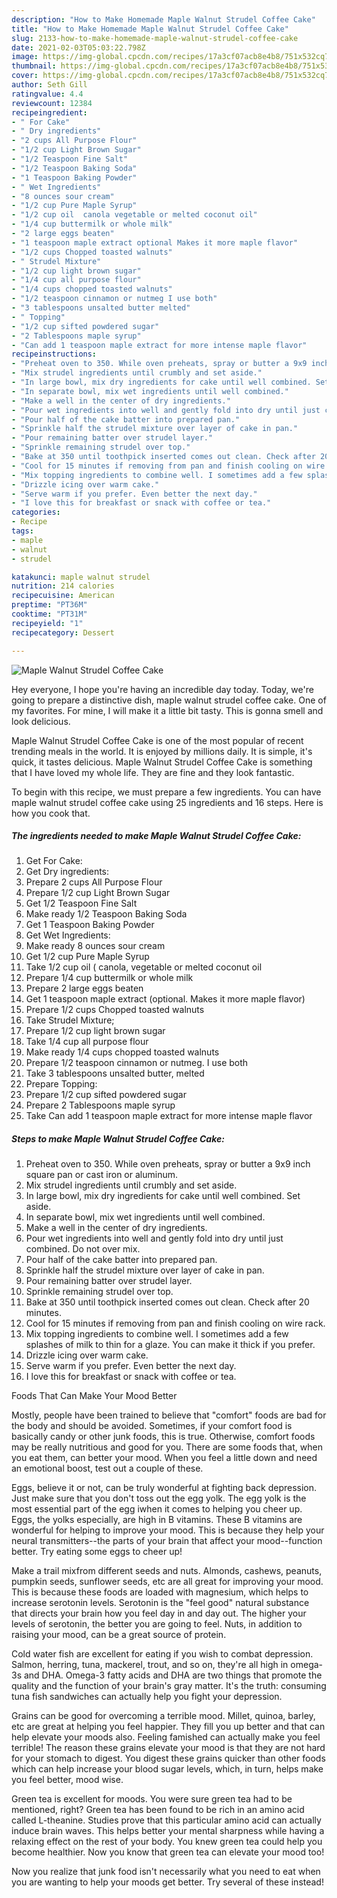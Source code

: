 ```yaml
---
description: "How to Make Homemade Maple Walnut Strudel Coffee Cake"
title: "How to Make Homemade Maple Walnut Strudel Coffee Cake"
slug: 2133-how-to-make-homemade-maple-walnut-strudel-coffee-cake
date: 2021-02-03T05:03:22.798Z
image: https://img-global.cpcdn.com/recipes/17a3cf07acb8e4b8/751x532cq70/maple-walnut-strudel-coffee-cake-recipe-main-photo.jpg
thumbnail: https://img-global.cpcdn.com/recipes/17a3cf07acb8e4b8/751x532cq70/maple-walnut-strudel-coffee-cake-recipe-main-photo.jpg
cover: https://img-global.cpcdn.com/recipes/17a3cf07acb8e4b8/751x532cq70/maple-walnut-strudel-coffee-cake-recipe-main-photo.jpg
author: Seth Gill
ratingvalue: 4.4
reviewcount: 12384
recipeingredient:
- " For Cake"
- " Dry ingredients"
- "2 cups All Purpose Flour"
- "1/2 cup Light Brown Sugar"
- "1/2 Teaspoon Fine Salt"
- "1/2 Teaspoon Baking Soda"
- "1 Teaspoon Baking Powder"
- " Wet Ingredients"
- "8 ounces sour cream"
- "1/2 cup Pure Maple Syrup"
- "1/2 cup oil  canola vegetable or melted coconut oil"
- "1/4 cup buttermilk or whole milk"
- "2 large eggs beaten"
- "1 teaspoon maple extract optional Makes it more maple flavor"
- "1/2 cups Chopped toasted walnuts"
- " Strudel Mixture"
- "1/2 cup light brown sugar"
- "1/4 cup all purpose flour"
- "1/4 cups chopped toasted walnuts"
- "1/2 teaspoon cinnamon or nutmeg I use both"
- "3 tablespoons unsalted butter melted"
- " Topping"
- "1/2 cup sifted powdered sugar"
- "2 Tablespoons maple syrup"
- "Can add 1 teaspoon maple extract for more intense maple flavor"
recipeinstructions:
- "Preheat oven to 350. While oven preheats, spray or butter a 9x9 inch square pan or cast iron or aluminum."
- "Mix strudel ingredients until crumbly and set aside."
- "In large bowl, mix dry ingredients for cake until well combined. Set aside."
- "In separate bowl, mix wet ingredients until well combined."
- "Make a well in the center of dry ingredients."
- "Pour wet ingredients into well and gently fold into dry until just combined. Do not over mix."
- "Pour half of the cake batter into prepared pan."
- "Sprinkle half the strudel mixture over layer of cake in pan."
- "Pour remaining batter over strudel layer."
- "Sprinkle remaining strudel over top."
- "Bake at 350 until toothpick inserted comes out clean. Check after 20 minutes."
- "Cool for 15 minutes if removing from pan and finish cooling on wire rack."
- "Mix topping ingredients to combine well. I sometimes add a few splashes of milk to thin for a glaze. You can make it thick if you prefer."
- "Drizzle icing over warm cake."
- "Serve warm if you prefer. Even better the next day."
- "I love this for breakfast or snack with coffee or tea."
categories:
- Recipe
tags:
- maple
- walnut
- strudel

katakunci: maple walnut strudel 
nutrition: 214 calories
recipecuisine: American
preptime: "PT36M"
cooktime: "PT31M"
recipeyield: "1"
recipecategory: Dessert

---
```



![Maple Walnut Strudel Coffee Cake](https://img-global.cpcdn.com/recipes/17a3cf07acb8e4b8/751x532cq70/maple-walnut-strudel-coffee-cake-recipe-main-photo.jpg)

Hey everyone, I hope you're having an incredible day today. Today, we're going to prepare a distinctive dish, maple walnut strudel coffee cake. One of my favorites. For mine, I will make it a little bit tasty. This is gonna smell and look delicious.

Maple Walnut Strudel Coffee Cake is one of the most popular of recent trending meals in the world. It is enjoyed by millions daily. It is simple, it's quick, it tastes delicious. Maple Walnut Strudel Coffee Cake is something that I have loved my whole life. They are fine and they look fantastic.




To begin with this recipe, we must prepare a few ingredients. You can have maple walnut strudel coffee cake using 25 ingredients and 16 steps. Here is how you cook that.

<!--inarticleads1-->

##### The ingredients needed to make Maple Walnut Strudel Coffee Cake:

1. Get  For Cake:
1. Get  Dry ingredients:
1. Prepare 2 cups All Purpose Flour
1. Prepare 1/2 cup Light Brown Sugar
1. Get 1/2 Teaspoon Fine Salt
1. Make ready 1/2 Teaspoon Baking Soda
1. Get 1 Teaspoon Baking Powder
1. Get  Wet Ingredients:
1. Make ready 8 ounces sour cream
1. Get 1/2 cup Pure Maple Syrup
1. Take 1/2 cup oil ( canola, vegetable or melted coconut oil
1. Prepare 1/4 cup buttermilk or whole milk
1. Prepare 2 large eggs beaten
1. Get 1 teaspoon maple extract (optional. Makes it more maple flavor)
1. Prepare 1/2 cups Chopped toasted walnuts
1. Take  Strudel Mixture;
1. Prepare 1/2 cup light brown sugar
1. Take 1/4 cup all purpose flour
1. Make ready 1/4 cups chopped toasted walnuts
1. Prepare 1/2 teaspoon cinnamon or nutmeg. I use both
1. Take 3 tablespoons unsalted butter, melted
1. Prepare  Topping:
1. Prepare 1/2 cup sifted powdered sugar
1. Prepare 2 Tablespoons maple syrup
1. Take Can add 1 teaspoon maple extract for more intense maple flavor




<!--inarticleads2-->

##### Steps to make Maple Walnut Strudel Coffee Cake:

1. Preheat oven to 350. While oven preheats, spray or butter a 9x9 inch square pan or cast iron or aluminum.
1. Mix strudel ingredients until crumbly and set aside.
1. In large bowl, mix dry ingredients for cake until well combined. Set aside.
1. In separate bowl, mix wet ingredients until well combined.
1. Make a well in the center of dry ingredients.
1. Pour wet ingredients into well and gently fold into dry until just combined. Do not over mix.
1. Pour half of the cake batter into prepared pan.
1. Sprinkle half the strudel mixture over layer of cake in pan.
1. Pour remaining batter over strudel layer.
1. Sprinkle remaining strudel over top.
1. Bake at 350 until toothpick inserted comes out clean. Check after 20 minutes.
1. Cool for 15 minutes if removing from pan and finish cooling on wire rack.
1. Mix topping ingredients to combine well. I sometimes add a few splashes of milk to thin for a glaze. You can make it thick if you prefer.
1. Drizzle icing over warm cake.
1. Serve warm if you prefer. Even better the next day.
1. I love this for breakfast or snack with coffee or tea.




Foods That Can Make Your Mood Better


Mostly, people have been trained to believe that "comfort" foods are bad for the body and should be avoided. Sometimes, if your comfort food is basically candy or other junk foods, this is true. Otherwise, comfort foods may be really nutritious and good for you. There are some foods that, when you eat them, can better your mood. When you feel a little down and need an emotional boost, test out a couple of these.

Eggs, believe it or not, can be truly wonderful at fighting back depression. Just make sure that you don't toss out the egg yolk. The egg yolk is the most essential part of the egg iwhen it comes to helping you cheer up. Eggs, the yolks especially, are high in B vitamins. These B vitamins are wonderful for helping to improve your mood. This is because they help your neural transmitters--the parts of your brain that affect your mood--function better. Try eating some eggs to cheer up!

Make a trail mixfrom different seeds and nuts. Almonds, cashews, peanuts, pumpkin seeds, sunflower seeds, etc are all great for improving your mood. This is because these foods are loaded with magnesium, which helps to increase serotonin levels. Serotonin is the "feel good" natural substance that directs your brain how you feel day in and day out. The higher your levels of serotonin, the better you are going to feel. Nuts, in addition to raising your mood, can be a great source of protein.

Cold water fish are excellent for eating if you wish to combat depression. Salmon, herring, tuna, mackerel, trout, and so on, they're all high in omega-3s and DHA. Omega-3 fatty acids and DHA are two things that promote the quality and the function of your brain's gray matter. It's the truth: consuming tuna fish sandwiches can actually help you fight your depression. 

Grains can be good for overcoming a terrible mood. Millet, quinoa, barley, etc are great at helping you feel happier. They fill you up better and that can help elevate your moods also. Feeling famished can actually make you feel terrible! The reason these grains elevate your mood is that they are not hard for your stomach to digest. You digest these grains quicker than other foods which can help increase your blood sugar levels, which, in turn, helps make you feel better, mood wise.

Green tea is excellent for moods. You were sure green tea had to be mentioned, right? Green tea has been found to be rich in an amino acid called L-theanine. Studies prove that this particular amino acid can actually induce brain waves. This helps better your mental sharpness while having a relaxing effect on the rest of your body. You knew green tea could help you become healthier. Now you know that green tea can elevate your mood too!

Now you realize that junk food isn't necessarily what you need to eat when you are wanting to help your moods get better. Try several of these instead!

